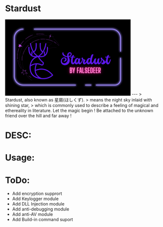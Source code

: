 # Stardust
<img src="https://raw.githubusercontent.com/Falsedeer/Stardust/main/Picture/banner.png" width="410" height="250"/>
---
> Stardust, also known as 星屑(ほしくず).  
> means the night sky inlaid with shining star,   
> which is commonly used to describe a feeling of magical and ethereality in literature.  
Let the magic begin !  
Be attached to the unknown friend over the hill and far away !

# DESC:

# Usage:

# ToDo:
- Add encryption supprort  
- Add Keylogger module  
- Add DLL Injection module  
- Add anti-debugging module  
- Add anti-AV module  
- Add Build-in command suport  
